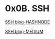 # 0x0B. SSH
[SSH blog-HASHNODE](https://bytebites.hashnode.dev/concepts-about-the-ssh-connection)

[SSH blog-MEDIUM](https://medium.com/@asmaehadar32/concepts-about-the-ssh-connection-a480dc532784)
